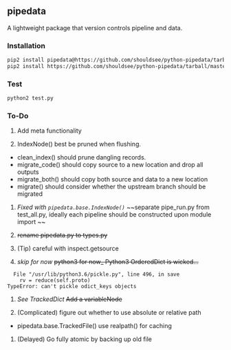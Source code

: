 
## pipedata

A lightweight package that version controls pipeline and data.

### Installation

```bash
pip2 install pipedata@https://github.com/shouldsee/python-pipedata/tarball/master --user
pip2 install https://github.com/shouldsee/python-pipedata/tarball/master --user
```

### Test

```bash
python2 test.py
```
### To-Do

1. Add meta functionality

1. IndexNode() best be pruned when flushing. 
  - clean_index() should prune dangling records.
  - migrate_code() should copy source to a new location and drop all outputs
  - migrate_both() should copy both source and data to a new location
  - migrate() should consider whether the upstream branch should be migrated

1. _Fixed with `pipedata.base.IndexNode()`_ ~~separate pipe_run.py from test_all.py, ideally each pipeline should be constructed upon module import ~~

1. ~~rename pipedata.py to types.py~~

1. (Tip) careful with inspect.getsource

1. _skip for now_  ~~python3 for now_ Python3 OrderedDict is wicked...~~
```
  File "/usr/lib/python3.6/pickle.py", line 496, in save
    rv = reduce(self.proto)
TypeError: can't pickle odict_keys objects
```

1. _See TrackedDict_ ~~Add a variableNode~~

1. (Complicated) figure out whether to use absolute or relative path 
  - pipedata.base.TrackedFile() use realpath() for caching

1. (Delayed) Go fully atomic by backing up old file 
